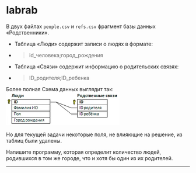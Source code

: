 # labrab  

В двух файлах `people.csv` и `refs.csv` фрагмент базы данных «Родственники».  

- Таблица «Люди» содержит записи о людях в формате:  
- > id_человека;город_рождения  

- Таблица «Связи» содержит информацию о родительских связях:  
- > ID_родителя;ID_ребенка  

Более полная Схема данных выглядит так:  
![Схема данных](./relatives.png)  

Но для текущей задачи некоторые поля, не влияющие на решение, из таблиц были удалены.  

Напишите программу, которая определит количество людей, родившихся в том же городе, что и хотя бы один из их родителей.  

---  
